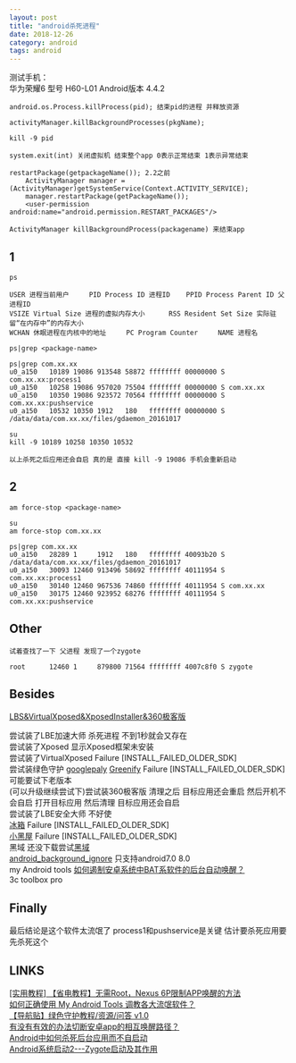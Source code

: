 ```yaml
---
layout: post
title: "android杀死进程"
date: 2018-12-26
category: android
tags: android
---
```


测试手机：  
华为荣耀6 型号 H60-L01  Android版本 4.4.2   

	android.os.Process.killProcess(pid); 结束pid的进程 并释放资源

	activityManager.killBackgroundProcesses(pkgName); 

	kill -9 pid

	system.exit(int) 关闭虚拟机 结束整个app 0表示正常结束 1表示异常结束

	restartPackage(getpackageName()); 2.2之前
		ActivityManager manager = (ActivityManager)getSystemService(Context.ACTIVITY_SERVICE);
		manager.restartPackage(getPackageName());
		<user-permission android:name="android.permission.RESTART_PACKAGES"/>

	ActivityManager killBackgroundProcess(packagename) 来结束app


## 1

	ps

	USER 进程当前用户     PID Process ID 进程ID    PPID Process Parent ID 父进程ID   
	VSIZE Virtual Size 进程的虚拟内存大小      RSS Resident Set Size 实际驻留“在内存中”的内存大小
	WCHAN 休眠进程在内核中的地址     PC Program Counter     NAME 进程名

	ps|grep <package-name>

	ps|grep com.xx.xx
	u0_a150   10189 19086 913548 58872 ffffffff 00000000 S com.xx.xx:process1
	u0_a150   10258 19086 957020 75504 ffffffff 00000000 S com.xx.xx
	u0_a150   10350 19086 923572 70564 ffffffff 00000000 S com.xx.xx:pushservice
	u0_a150   10532 10350 1912   180   ffffffff 00000000 S /data/data/com.xx.xx/files/gdaemon_20161017

	su
	kill -9 10189 10258 10350 10532

	以上杀死之后应用还会自启 真的是 直接 kill -9 19086 手机会重新启动

## 2

	am force-stop <package-name>

	su
	am force-stop com.xx.xx

	ps|grep com.xx.xx 
	u0_a150   28289 1     1912   180   ffffffff 40093b20 S /data/data/com.xx.xx/files/gdaemon_20161017
	u0_a150   30093 12460 913496 58692 ffffffff 40111954 S com.xx.xx:process1
	u0_a150   30140 12460 967536 74860 ffffffff 40111954 S com.xx.xx
	u0_a150   30175 12460 923952 68276 ffffffff 40111954 S com.xx.xx:pushservice

## Other
	
	试着查找了一下 父进程 发现了一个zygote

	root      12460 1     879800 71564 ffffffff 4007c8f0 S zygote

## Besides

[LBS&VirtualXposed&XposedInstaller&360极客版](https://pan.baidu.com/s/1vNqyTPEPyiWyZG306A76bw)  

尝试装了LBE加速大师 杀死进程 不到1秒就会又存在  
尝试装了Xposed 显示Xposed框架未安装  
尝试装了VirtualXposed Failure [INSTALL_FAILED_OLDER_SDK]  
尝试装绿色守护 [googlepaly](http://www.zhihu.com/question/21007772) [Greenify](https://www.efanyh.com/archives/8250.html) Failure [INSTALL_FAILED_OLDER_SDK] 可能要试下老版本  
(可以升级继续尝试下)尝试装360极客版  清理之后 目标应用还会重启 然后开机不会自启 打开目标应用 然后清理 目标应用还会自启  
尝试装了LBE安全大师 不好使  
[冰箱](https://www.coolapk.com/apk/com.catchingnow.icebox) Failure [INSTALL_FAILED_OLDER_SDK]  
[小黑屋](https://www.coolapk.com/apk/web1n.stopapp)  Failure [INSTALL_FAILED_OLDER_SDK]  
黑域 还没下载尝试[黑域](http://zuimeia.com/app/5206/?platform=2)  
[android_background_ignore](https://github.com/Jiangyiqun/android_background_ignore)  只支持android7.0 8.0  
my Android tools [如何遏制安卓系统中BAT系软件的后台自动唤醒？](https://www.zhihu.com/question/30971054)  
3c toolbox pro

## Finally

最后结论是这个软件太流氓了 process1和pushservice是关键 估计要杀死应用要 先杀死这个

## LINKS

[[实用教程] 【省电教程】无需Root，Nexus 6P限制APP唤醒的方法](http://bbs.gfan.com/android-8418350-1-1.html)  
[如何正确使用 My Android Tools 调教各大流氓软件？](https://www.zhihu.com/question/26934572)  
[【导航贴】绿色守护教程/资源/问答 v1.0](https://tieba.baidu.com/p/5108711355?red_tag=2001865390)  
[有没有有效的办法切断安卓app的相互唤醒路径？](https://www.zhihu.com/question/31560390)  
[Android中如何杀死后台应用而不自启动](https://blog.csdn.net/duan140524/article/details/51766695)  
[Android系统启动2---Zygote启动及其作用](https://www.cnblogs.com/herenzhiming/articles/4998045.html)  